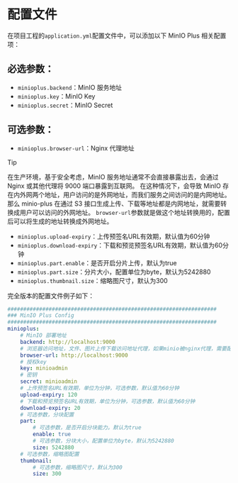 # 配置文件

在项目工程的`application.yml`配置文件中，可以添加以下 MinIO Plus 相关配置项：

## 必选参数：

* `minioplus.backend`：MinIO 服务地址
* `minioplus.key`：MinIO Key
* `minioplus.secret`：MinIO Secret

## 可选参数：

* `minioplus.browser-url`：Nginx 代理地址

> [!TIP]
> 在生产环境，基于安全考虑，MinIO 服务地址通常不会直接暴露出去，会通过 Nginx 或其他代理将 9000 端口暴露到互联网。
> 在这种情况下，会导致 MinIO 存在内外网两个地址，用户访问的是外网地址，而我们服务之间访问的是内网地址。
> 那么 minio-plus 在通过 S3 接口生成上传、下载等地址都是内网地址，就需要转换成用户可以访问的外网地址。
> `browser-url`参数就是做这个地址转换用的，配置后可以将生成的地址转换成外网地址。

* `minioplus.upload-expiry`：上传预签名URL有效期，默认值为60分钟
* `minioplus.download-expiry`：下载和预览预签名URL有效期，默认值为60分钟
* `minioplus.part.enable`：是否开启分片上传，默认为true
* `minioplus.part.size`：分片大小，配置单位为byte，默认为5242880
* `minioplus.thumbnail.size`：缩略图尺寸，默认为300

完全版本的配置文件例子如下：

```yaml
##################################################################
### MinIO Plus Config
##################################################################
minioplus:
    # MinIO 部署地址
    backend: http://localhost:9000
    # 浏览器访问地址，文件、图片上传下载访问地址代理，如果minio被nginx代理，需要配置这个参数为代理后的前端访问地址
    browser-url: http://localhost:9000
    # 授权key
    key: minioadmin
    # 密钥
    secret: minioadmin
    # 上传预签名URL有效期，单位为分钟，可选参数，默认值为60分钟
    upload-expiry: 120
    # 下载和预览预签名URL有效期，单位为分钟，可选参数，默认值为60分钟
    download-expiry: 20
    # 可选参数，分块配置
    part:
        # 可选参数，是否开启分块能力。默认为true
        enable: true
        # 可选参数，分块大小，配置单位为byte，默认为5242880
        size: 5242880
    # 可选参数，缩略图配置
    thumbnail:
        # 可选参数，缩略图尺寸，默认为300
        size: 300
```